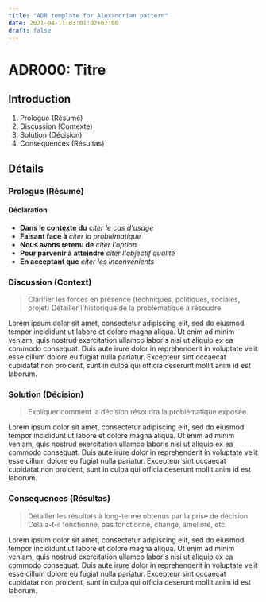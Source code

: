 ```yaml
---
title: "ADR template for Alexandrian pattern"
date: 2021-04-11T03:01:02+02:00
draft: false
---
```


# ADR000: Titre

## Introduction

1. Prologue (Résumé)
2. Discussion (Contexte)
3. Solution (Décision)
4. Consequences (Résultas)

## Détails

### Prologue (Résumé)

#### Déclaration

* **Dans le contexte du** _citer le cas d'usage_
* **Faisant face à** _citer la problématique_
* **Nous avons retenu de** _citer l'option_
* **Pour parvenir à atteindre** _citer l'objectif qualité_
* **En acceptant que** _citer les inconvénients_

### Discussion (Context)

> Clarifier les forces en présence (techniques, politiques, sociales, projet)
> Détailler l'historique de la problématique à résoudre.

Lorem ipsum dolor sit amet, consectetur adipiscing elit, sed do eiusmod tempor incididunt ut labore et dolore magna aliqua. Ut enim ad minim veniam, quis nostrud exercitation ullamco laboris nisi ut aliquip ex ea commodo consequat. Duis aute irure dolor in reprehenderit in voluptate velit esse cillum dolore eu fugiat nulla pariatur. Excepteur sint occaecat cupidatat non proident, sunt in culpa qui officia deserunt mollit anim id est laborum.

### Solution (Décision)

> Expliquer comment la décision résoudra la problématique exposée.

Lorem ipsum dolor sit amet, consectetur adipiscing elit, sed do eiusmod tempor incididunt ut labore et dolore magna aliqua. Ut enim ad minim veniam, quis nostrud exercitation ullamco laboris nisi ut aliquip ex ea commodo consequat. Duis aute irure dolor in reprehenderit in voluptate velit esse cillum dolore eu fugiat nulla pariatur. Excepteur sint occaecat cupidatat non proident, sunt in culpa qui officia deserunt mollit anim id est laborum.

### Consequences (Résultas)

> Détailler les résultats à long-terme obtenus par la prise de décision
> Cela a-t-il fonctionné, pas fonctionné, changé, amélioré, etc.

Lorem ipsum dolor sit amet, consectetur adipiscing elit, sed do eiusmod tempor incididunt ut labore et dolore magna aliqua. Ut enim ad minim veniam, quis nostrud exercitation ullamco laboris nisi ut aliquip ex ea commodo consequat. Duis aute irure dolor in reprehenderit in voluptate velit esse cillum dolore eu fugiat nulla pariatur. Excepteur sint occaecat cupidatat non proident, sunt in culpa qui officia deserunt mollit anim id est laborum.
